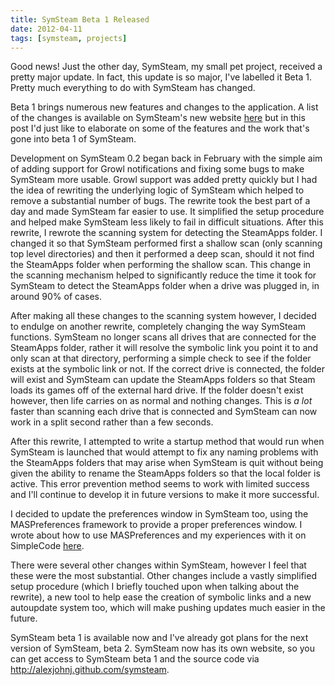 ```yaml
---
title: SymSteam Beta 1 Released
date: 2012-04-11
tags: [symsteam, projects]
---
```


Good news! Just the other day, SymSteam, my small pet project, received a pretty major update.  In fact, this update is so major, I've labelled it Beta 1. Pretty much everything to do with SymSteam has changed.

<!--more-->

Beta 1 brings numerous new features and changes to the application. A list of the changes is available on SymSteam's new website [here](http://alexjohnj.github.com/symsteam/changelog.html) but in this post I'd just like to elaborate on some of the features and the work that's gone into beta 1 of SymSteam.

Development on SymSteam 0.2 began back in February with the simple aim of adding support for Growl notifications and fixing some bugs to make SymSteam more usable. Growl support was added pretty quickly but I had the idea of rewriting the underlying logic of SymSteam which helped to remove a substantial number of bugs. The rewrite took the best part of a day and made SymSteam far easier to use. It simplified the setup procedure and helped make SymSteam less likely to fail in difficult situations. After this rewrite, I rewrote the scanning system for detecting the SteamApps folder. I changed it so that SymSteam performed first a shallow scan (only scanning top level directories) and then it performed a deep scan, should it not find the SteamApps folder when performing the shallow scan. This change in the scanning mechanism helped to significantly reduce the time it took for SymSteam to detect the SteamApps folder when a drive was plugged in, in around 90% of cases.

After making all these changes to the scanning system however, I decided to endulge on another rewrite, completely changing the way SymSteam functions. SymSteam no longer scans all drives that are connected for the SteamApps folder, rather it will resolve the symbolic link you point it to and only scan at that directory, performing a simple check to see if the folder exists at the symbolic link or not. If the correct drive is connected, the folder will exist and SymSteam can update the SteamApps folders so that Steam loads its games off of the external hard drive. If the folder doesn't exist however, then life carries on as normal and nothing changes. This is *a lot* faster than scanning each drive that is connected and SymSteam can now work in a split second rather than a few seconds.

After this rewrite, I attempted to write a startup method that would run when SymSteam is launched that would attempt to fix any naming problems with the SteamApps folders that may arise when SymSteam is quit without being given the ability to rename the SteamApps folders so that the local folder is active. This error prevention method seems to work with limited success and I'll continue to develop it in future versions to make it more successful.

I decided to update the preferences window in SymSteam too, using the MASPreferences framework to provide a proper preferences window. I wrote about how to use MASPreferences and my experiences with it on SimpleCode [here](http://simplecode.me/2012/04/08/preferences-window-in-cocoa-maspreferences/).

There were several other changes within SymSteam, however I feel that these were the most substantial. Other changes include a vastly simplified setup procedure (which I briefly touched upon when talking about the rewrite), a new tool to help ease the creation of symbolic links and a new autoupdate system too, which will make pushing updates much easier in the future.

SymSteam beta 1 is available now and I've already got plans for the next version of SymSteam, beta 2. SymSteam now has its own website, so you can get access to SymSteam beta 1 and the source code via <http://alexjohnj.github.com/symsteam>.
